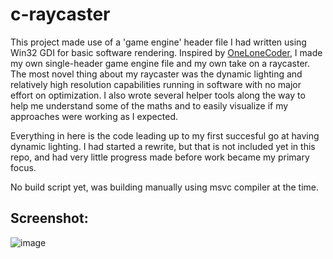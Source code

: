 # c-raycaster
This project made use of a 'game engine' header file I had written using Win32 GDI for basic software rendering.
Inspired by [OneLoneCoder](https://www.youtube.com/channel/UC-yuWVUplUJZvieEligKBkA), I made my own single-header game engine file and my own take on a raycaster.
The most novel thing about my raycaster was the dynamic lighting and relatively high resolution capabilities running in software with no major effort on optimization.
I also wrote several helper tools along the way to help me understand some of the maths and to easily visualize if my approaches were working as I expected.

Everything in here is the code leading up to my first succesful go at having dynamic lighting.
I had started a rewrite, but that is not included yet in this repo, and had very little progress made before work became my primary focus.

No build script yet, was building manually using msvc compiler at the time.

## Screenshot:
![image](https://user-images.githubusercontent.com/45133114/133732705-014fe446-5ac4-4845-9cf3-f102fbfdc047.png)
